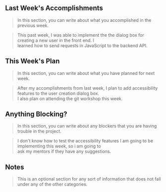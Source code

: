 ## Last Week's Accomplishments

> In this section, you can write about what you accomplished in the previous week.

> This past week, I was able to implement the the dialog box for creating a new user in the front end. I \
> learned how to send requests in JavaScript to the backend API.

## This Week's Plan

> In this section, you can write about what you have planned for next week.

> After my accomplishments from last week, I plan to add accessibility features to the user creation dialog box. \
> I also plan on attending the git workshop this week.

## Anything Blocking?

> In this section, you can write about any blockers that you are having trouble in the project.

> I don't know how to test the accessibility features I am going to be implementing this week, so i am going to \
> ask my mentors if they have any suggestions.

## Notes

> This is an optional section for any sort of information that does not fall under any of the other categories.